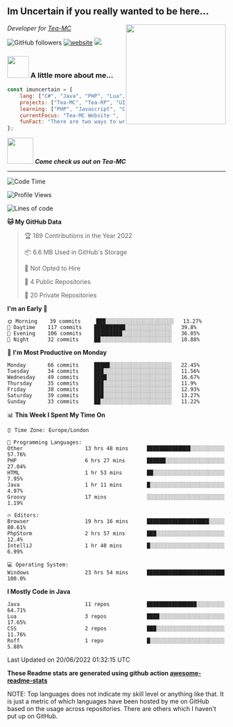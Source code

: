 <h2>Im Uncertain if you really wanted to be here...</h2>
<img align='right' src="https://media.giphy.com/media/M9gbBd9nbDrOTu1Mqx/giphy.gif" width="230">
<p><em>Developer for <a href="https://tea-mc.com/">Tea-MC
</a>
</em></p>

![GitHub followers](https://img.shields.io/github/followers/imuncertain?label=Follow&style=social)
[![website](https://img.shields.io/badge/Website-46a2f1.svg?&style=flat-square&logo=Google-Chrome&logoColor=white&link=https://anmolsingh.me/)](https://tea-mc.com/)
![](https://visitor-badge.glitch.me/badge?page_id=imuncertain.imuncertain)

### <img src="https://clipartix.com/wp-content/uploads/2018/03/thinking-gif-2018-36.gif" width="50"> A little more about me...  

```javascript
const imuncertain = {
    lang: ["C#", "Java", "PHP", "Lua", "Javascript"],
    projects: ["Tea-MC", "Tea-RP", "UINC", "Life"],
    learning: ["PHP", "Javascript", "CSS"],
    currentFocus: "Tea-MC Website ",
    funFact: "There are two ways to write error-free programs; only the third one works"
};
```

<img src="https://tea-mc.com//assets/imgs/logo.png" width="60"> <em><b>Come check us out on Tea-MC</b></em>

---
<!--START_SECTION:waka-->
![Code Time](http://img.shields.io/badge/Code%20Time-0%20secs-blue)

![Profile Views](http://img.shields.io/badge/Profile%20Views-35-blue)

![Lines of code](https://img.shields.io/badge/From%20Hello%20World%20I%27ve%20Written-2%20Million%20lines%20of%20code-blue)

**🐱 My GitHub Data** 

> 🏆 189 Contributions in the Year 2022
 > 
> 📦 6.6 MB Used in GitHub's Storage 
 > 
> 🚫 Not Opted to Hire
 > 
> 📜 4 Public Repositories 
 > 
> 🔑 20 Private Repositories  
 > 
**I'm an Early 🐤** 

```text
🌞 Morning    39 commits     ███░░░░░░░░░░░░░░░░░░░░░░   13.27% 
🌆 Daytime    117 commits    ██████████░░░░░░░░░░░░░░░   39.8% 
🌃 Evening    106 commits    █████████░░░░░░░░░░░░░░░░   36.05% 
🌙 Night      32 commits     ██░░░░░░░░░░░░░░░░░░░░░░░   10.88%

```
📅 **I'm Most Productive on Monday** 

```text
Monday       66 commits     █████░░░░░░░░░░░░░░░░░░░░   22.45% 
Tuesday      34 commits     ███░░░░░░░░░░░░░░░░░░░░░░   11.56% 
Wednesday    49 commits     ████░░░░░░░░░░░░░░░░░░░░░   16.67% 
Thursday     35 commits     ███░░░░░░░░░░░░░░░░░░░░░░   11.9% 
Friday       38 commits     ███░░░░░░░░░░░░░░░░░░░░░░   12.93% 
Saturday     39 commits     ███░░░░░░░░░░░░░░░░░░░░░░   13.27% 
Sunday       33 commits     ██░░░░░░░░░░░░░░░░░░░░░░░   11.22%

```


📊 **This Week I Spent My Time On** 

```text
⌚︎ Time Zone: Europe/London

💬 Programming Languages: 
Other                    13 hrs 48 mins      ██████████████░░░░░░░░░░░   57.76% 
PHP                      6 hrs 27 mins       ██████░░░░░░░░░░░░░░░░░░░   27.04% 
HTML                     1 hr 53 mins        ██░░░░░░░░░░░░░░░░░░░░░░░   7.95% 
Java                     1 hr 11 mins        █░░░░░░░░░░░░░░░░░░░░░░░░   4.97% 
Groovy                   17 mins             ░░░░░░░░░░░░░░░░░░░░░░░░░   1.19%

🔥 Editors: 
Browser                  19 hrs 16 mins      ████████████████████░░░░░   80.61% 
PhpStorm                 2 hrs 57 mins       ███░░░░░░░░░░░░░░░░░░░░░░   12.4% 
IntelliJ                 1 hr 40 mins        █░░░░░░░░░░░░░░░░░░░░░░░░   6.99%

💻 Operating System: 
Windows                  23 hrs 54 mins      █████████████████████████   100.0%

```

**I Mostly Code in Java** 

```text
Java                     11 repos            ████████████████░░░░░░░░░   64.71% 
Lua                      3 repos             ████░░░░░░░░░░░░░░░░░░░░░   17.65% 
CSS                      2 repos             ███░░░░░░░░░░░░░░░░░░░░░░   11.76% 
Roff                     1 repo              █░░░░░░░░░░░░░░░░░░░░░░░░   5.88%

```



 Last Updated on 20/06/2022 01:32:15 UTC
<!--END_SECTION:waka-->

**These Readme stats are generated using github action [awesome-readme-stats](https://github.com/anmol098/waka-readme-stats)**

NOTE: Top languages does not indicate my skill level or anything like that. It is just a metric of which languages have been hosted by me on GitHub based on the usage across repositories. There are others which I haven't put up on GitHub.
<!--stackedit_data:
eyJoaXN0b3J5IjpbMTI2NjU1ODI4OCwtMTU1MDQ0NTAwOSwtMT
YyMTcyNTA5XX0=
-->
